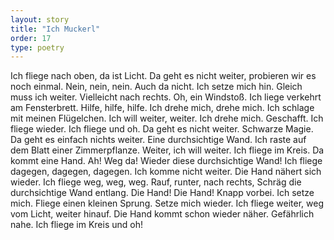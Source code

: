 ```yaml
---
layout: story
title: "Ich Muckerl"
order: 17
type: poetry
---
```


Ich fliege nach oben, da ist Licht.
Da geht es nicht weiter, probieren wir es noch einmal.
Nein, nein, nein.
Auch da nicht.
Ich setze mich hin.
Gleich muss ich weiter.
Vielleicht nach rechts.
Oh, ein Windstoß.
Ich liege verkehrt am Fensterbrett.
Hilfe, hilfe, hilfe.
Ich drehe mich, drehe mich.
Ich schlage mit meinen Flügelchen.
Ich will weiter, weiter.
Ich drehe mich.
Geschafft.
Ich fliege wieder. Ich fliege und oh.
Da geht es nicht weiter.
Schwarze Magie. Da geht es einfach nichts weiter.
Eine durchsichtige Wand.
Ich raste auf dem Blatt einer Zimmerpflanze.
Weiter, ich will weiter.
Ich fliege im Kreis.
Da kommt eine Hand.
Ah! Weg da!
Wieder diese durchsichtige Wand!
Ich fliege dagegen, dagegen, dagegen.
Ich komme nicht weiter.
Die Hand nähert sich wieder.
Ich fliege weg, weg, weg.
Rauf, runter, nach rechts, 
Schräg die durchsichtige Wand entlang.
Die Hand! Die Hand!
Knapp vorbei.
Ich setze mich. Fliege einen kleinen Sprung.
Setze mich wieder. Ich fliege weiter, weg vom Licht, weiter hinauf.
Die Hand kommt schon wieder näher.
Gefährlich nahe.
Ich fliege im Kreis und oh!
